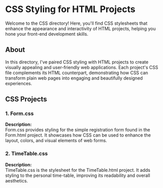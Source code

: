 # CSS Styling for HTML Projects

Welcome to the CSS directory! Here, you'll find CSS stylesheets that enhance the appearance and interactivity of HTML projects, helping you hone your front-end development skills.

## About

In this directory, I've paired CSS styling with HTML projects to create visually appealing and user-friendly web applications. Each project's CSS file complements its HTML counterpart, demonstrating how CSS can transform plain web pages into engaging and beautifully designed experiences.

## CSS Projects

### 1. Form.css


**Description:**  
Form.css provides styling for the simple registration form found in the Form.html project. It showcases how CSS can be used to enhance the layout, colors, and visual elements of web forms.

### 2. TimeTable.css


**Description:**  
TimeTable.css is the stylesheet for the TimeTable.html project. It adds styling to the personal time-table, improving its readability and overall aesthetics.

